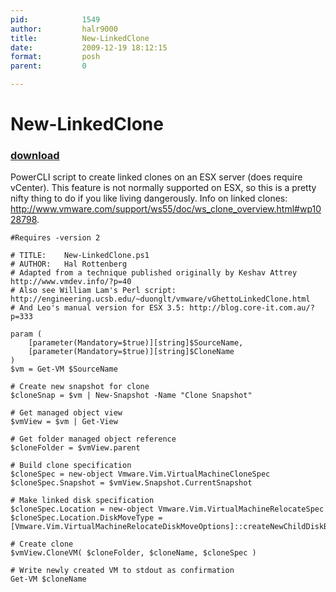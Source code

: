 ```yaml
---
pid:            1549
author:         halr9000
title:          New-LinkedClone
date:           2009-12-19 18:12:15
format:         posh
parent:         0

---
```


# New-LinkedClone

### [download](Scripts\1549.ps1)

PowerCLI script to create linked clones on an ESX server (does require vCenter). This feature is not normally supported on ESX, so this is a pretty nifty thing to do if you like living dangerously. Info on linked clones: http://www.vmware.com/support/ws55/doc/ws_clone_overview.html#wp1028798.

```posh
#Requires -version 2

# TITLE: 	New-LinkedClone.ps1
# AUTHOR:	Hal Rottenberg
# Adapted from a technique published originally by Keshav Attrey http://www.vmdev.info/?p=40
# Also see William Lam's Perl script: http://engineering.ucsb.edu/~duonglt/vmware/vGhettoLinkedClone.html
# And Leo's manual version for ESX 3.5: http://blog.core-it.com.au/?p=333

param (
	[parameter(Mandatory=$true)][string]$SourceName,
	[parameter(Mandatory=$true)][string]$CloneName
)
$vm = Get-VM $SourceName

# Create new snapshot for clone
$cloneSnap = $vm | New-Snapshot -Name "Clone Snapshot"

# Get managed object view
$vmView = $vm | Get-View

# Get folder managed object reference
$cloneFolder = $vmView.parent

# Build clone specification
$cloneSpec = new-object Vmware.Vim.VirtualMachineCloneSpec
$cloneSpec.Snapshot = $vmView.Snapshot.CurrentSnapshot

# Make linked disk specification
$cloneSpec.Location = new-object Vmware.Vim.VirtualMachineRelocateSpec
$cloneSpec.Location.DiskMoveType = [Vmware.Vim.VirtualMachineRelocateDiskMoveOptions]::createNewChildDiskBacking

# Create clone
$vmView.CloneVM( $cloneFolder, $cloneName, $cloneSpec )

# Write newly created VM to stdout as confirmation
Get-VM $cloneName
```
